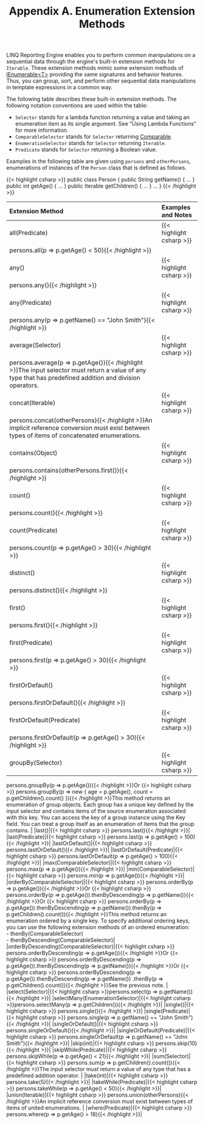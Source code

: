 ﻿---
title: Appendix A. Enumeration Extension Methods
description: "Use built-in extension methods to perform common manipulations on a sequential data when building a report Java."
type: docs
weight: 60
url: /java/appendix-a-enumeration-extension-methods/
---

LINQ Reporting Engine enables you to perform common manipulations on a sequential data through the engine's built-in extension methods for `Iterable`. These extension methods mimic some extension methods of [IEnumerable&lt;T&gt;](http://msdn.microsoft.com/en-us/library/9eekhta0\(v=vs.110\).aspx) providing the same signatures and behavior features. Thus, you can group, sort, and perform other sequential data manipulations in template expressions in a common way.

The following table describes these built-in extension methods. The following notation conventions are used within the table:

- `Selector` stands for a lambda function returning a value and taking an enumeration item as its single argument. See “Using Lambda Functions” for more information.
- `ComparableSelector` stands for `Selector` returning [Comparable](https://docs.oracle.com/javase/7/docs/api/java/lang/Comparable.html).
- `EnumerationSelector` stands for `Selector` returning `Iterable`.
- `Predicate` stands for `Selector` returning a Boolean value.

Examples in the following table are given using `persons` and `otherPersons`, enumerations of instances of the `Person` class that is defined as follows.

{{< highlight csharp >}}
public class Person
{
	public String getName() { ... }
	public int getAge() { ... }
	public Iterable<Person> getChildren() { ... }
	...
}
{{< /highlight >}}

|Extension Method |Examples and Notes |
| :- | :- |
|all(Predicate)|{{< highlight csharp >}}
 persons.all(p => p.getAge() < 50){{< /highlight >}}|
|any()|{{< highlight csharp >}}
 persons.any(){{< /highlight >}}|
|any(Predicate)|{{< highlight csharp >}}
 persons.any(p => p.getName() == "John Smith"){{< /highlight >}}|
|average(Selector)|{{< highlight csharp >}}
 persons.average(p => p.getAge()){{< /highlight >}}The input selector must return a value of any type that has predefined addition and division operators. |
|concat(Iterable)|{{< highlight csharp >}}
 persons.concat(otherPersons){{< /highlight >}}An implicit reference conversion must exist between types of items of concatenated enumerations. |
|contains(Object)|{{< highlight csharp >}}
 persons.contains(otherPersons.first()){{< /highlight >}}|
|count()|{{< highlight csharp >}}
 persons.count(){{< /highlight >}}|
|count(Predicate)|{{< highlight csharp >}}
 persons.count(p => p.getAge() > 30){{< /highlight >}}|
|distinct()|{{< highlight csharp >}}
 persons.distinct(){{< /highlight >}}|
|first()|{{< highlight csharp >}}
 persons.first(){{< /highlight >}}|
|first(Predicate)|{{< highlight csharp >}}
 persons.first(p => p.getAge() > 30){{< /highlight >}}|
|firstOrDefault()|{{< highlight csharp >}}
 persons.firstOrDefault(){{< /highlight >}}|
|firstOrDefault(Predicate)|{{< highlight csharp >}}
 persons.firstOrDefault(p => p.getAge() > 30){{< /highlight >}}|
|groupBy(Selector)|{{< highlight csharp >}}
 persons.groupBy(p => p.getAge()){{< /highlight >}}Or {{< highlight csharp >}}
 persons.groupBy(p => new { age = p.getAge(), count = p.getChildren().count() }){{< /highlight >}}This method returns an enumeration of group objects. Each group has a unique key defined by the input selector and contains items of the source enumeration associated with this key. You can access the key of a group instance using the Key field. You can treat a group itself as an enumeration of items that the group contains. |
|last()|{{< highlight csharp >}}
 persons.last(){{< /highlight >}}|
|last(Predicate)|{{< highlight csharp >}}
 persons.last(p => p.getAge() > 100){{< /highlight >}}|
|lastOrDefault()|{{< highlight csharp >}}
 persons.lastOrDefault(){{< /highlight >}}|
|lastOrDefault(Predicate)|{{< highlight csharp >}}
 persons.lastOrDefault(p => p.getAge() > 100){{< /highlight >}}|
|max(ComparableSelector)|{{< highlight csharp >}}
 persons.max(p => p.getAge()){{< /highlight >}}|
|min(ComparableSelector)|{{< highlight csharp >}}
 persons.min(p => p.getAge()){{< /highlight >}}|
|orderBy(ComparableSelector)|{{< highlight csharp >}}
 persons.orderBy(p => p.getAge()){{< /highlight >}}Or {{< highlight csharp >}}
 persons.orderBy(p => p.getAge()).thenByDescending(p => p.getName()){{< /highlight >}}Or {{< highlight csharp >}}
 persons.orderBy(p => p.getAge()).thenByDescending(p => p.getName()).thenBy(p => p.getChildren().count()){{< /highlight >}}This method returns an enumeration ordered by a single key. To specify additional ordering keys, you can use the following extension methods of an ordered enumeration:<br>- thenBy(ComparableSelector)<br>- thenByDescending(ComparableSelector)|
|orderByDescending(ComparableSelector)|{{< highlight csharp >}}
 persons.orderByDescending(p => p.getAge()){{< /highlight >}}Or {{< highlight csharp >}}
 persons.orderByDescending(p => p.getAge()).thenByDescending(p => p.getName()){{< /highlight >}}Or {{< highlight csharp >}}
 persons.orderByDescending(p => p.getAge()).thenByDescending(p => p.getName())    .thenBy(p => p.getChildren().count()){{< /highlight >}}See the previous note. |
|select(Selector)|{{< highlight csharp >}}persons.select(p => p.getName()){{< /highlight >}}|
|selectMany(EnumerationSelector)|{{< highlight csharp >}}persons.selectMany(p => p.getChildren()){{< /highlight >}}|
|single()|{{< highlight csharp >}}
 persons.single(){{< /highlight >}}|
|single(Predicate)|{{< highlight csharp >}}
 persons.single(p => p.getName() == "John Smith"){{< /highlight >}}|
|singleOrDefault()|{{< highlight csharp >}}
 persons.singleOrDefault(){{< /highlight >}}|
|singleOrDefault(Predicate)|{{< highlight csharp >}}
 persons.singleOrDefault(p => p.getName() == "John Smith"){{< /highlight >}}|
|skip(int)|{{< highlight csharp >}}
 persons.skip(10){{< /highlight >}}|
|skipWhile(Predicate)|{{< highlight csharp >}}
 persons.skipWhile(p => p.getAge() < 21){{< /highlight >}}|
|sum(Selector)|{{< highlight csharp >}}
 persons.sum(p => p.getChildren().count()){{< /highlight >}}The input selector must return a value of any type that has a predefined addition operator. |
|take(int)|{{< highlight csharp >}}
 persons.take(5){{< /highlight >}}|
|takeWhile(Predicate)|{{< highlight csharp >}}
 persons.takeWhile(p => p.getAge() < 50){{< /highlight >}}|
|union(Iterable)|{{< highlight csharp >}}
 persons.union(otherPersons){{< /highlight >}}An implicit reference conversion must exist between types of items of united enumerations. |
|where(Predicate)|{{< highlight csharp >}}
 persons.where(p => p.getAge() > 18){{< /highlight >}}|
